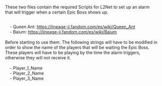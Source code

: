 These two files contain the required Scripts for L2Net to set up an alarm that will trigger when a certain Epic Boss shows up. <br /><br />

&nbsp;&nbsp;&nbsp;&nbsp;- Queen Ant: https://lineage-ii.fandom.com/es/wiki/Queen_Ant
<br />&nbsp;&nbsp;&nbsp;&nbsp;- Baium: https://lineage-ii.fandom.com/es/wiki/Baium
<br /><br />
Before starting to use them. The following strings will have to be modified in order to show the name of the players that will be waiting the Epic Boss. These players will have to be playing by the time the alarm triggers, otherwise they will not receive it.
<br /><br />
&nbsp;&nbsp;&nbsp;&nbsp;- Player_1_Name<br />
&nbsp;&nbsp;&nbsp;&nbsp;- Player_2_Name<br />
&nbsp;&nbsp;&nbsp;&nbsp;- Player_3_Name
